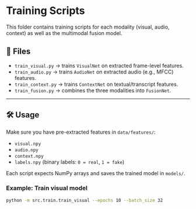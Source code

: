 # Training Scripts

This folder contains training scripts for each modality (visual, audio, context) as well as the multimodal fusion model.

## 📂 Files

- `train_visual.py` → trains `VisualNet` on extracted frame-level features.
- `train_audio.py` → trains `AudioNet` on extracted audio (e.g., MFCC) features.
- `train_context.py` → trains `ContextNet` on textual/transcript features.
- `train_fusion.py` → combines the three modalities into `FusionNet`.

---

## 🛠️ Usage

Make sure you have pre-extracted features in `data/features/`:
- `visual.npy`
- `audio.npy`
- `context.npy`
- `labels.npy` (binary labels: `0 = real`, `1 = fake`)

Each script expects NumPy arrays and saves the trained model in `models/`.

### Example: Train visual model
```bash
python -m src.train.train_visual --epochs 10 --batch_size 32
